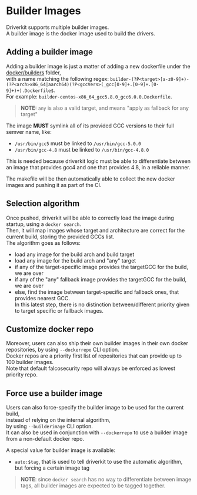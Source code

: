 # Builder Images

Driverkit supports multiple builder images.  
A builder image is the docker image used to build the drivers.

## Adding a builder image

Adding a builder image is just a matter of adding a new dockerfile under the [docker/builders](../docker/builders) folder,  
with a name matching the following regex: `builder-(?P<target>[a-z0-9]+)-(?P<arch>x86_64|aarch64)(?P<gccVers>(_gcc[0-9]+.[0-9]+.[0-9]+)+).Dockerfile$`.    
For example: `builder-centos-x86_64_gcc5.8.0_gcc6.0.0.Dockerfile`.

> **NOTE:** `any` is also a valid target, and means "apply as fallback for any target"

The image **MUST** symlink all of its provided GCC versions to their full semver name, like:
* `/usr/bin/gcc5` must be linked to `/usr/bin/gcc-5.0.0`
* `/usr/bin/gcc-4.8` must be linked to `/usr/bin/gcc-4.8.0`

This is needed because driverkit logic must be able to differentiate between  
an image that provides gcc4 and one that provides 4.8, in a reliable manner.

The makefile will be then automatically able to collect the new docker images and pushing it as part of the CI.  

## Selection algorithm

Once pushed, driverkit will be able to correctly load the image during startup, using a `docker search`.  
Then, it will map images whose target and architecture are correct for the current build, storing the provided GCCs list.  
The algorithm goes as follows:
* load any image for the build arch and build target
* load any image for the build arch and "any" target
* if any of the target-specific image provides the targetGCC for the build, we are over
* if any of the "any" fallback image provides the targetGCC for the build, we are over
* else, find the image between target-specific and fallback ones, that provides nearest GCC.  
In this latest step, there is no distinction between/different priority given to target specific or fallback images.

## Customize docker repo

Moreover, users can also ship their own builder images in their own docker repositories, by using `--dockerrepo` CLI option.  
Docker repos are a priority first list of repositories that can provide up to 100 builder images.  
Note that default falcosecurity repo will always be enforced as lowest priority repo.  

## Force use a builder image

Users can also force-specify the builder image to be used for the current build,  
instead of relying on the internal algorithm,  
by using `--builderimage` CLI option.  
It can also be used in conjunction with `--dockerrepo` to use a builder image from a non-default docker repo.  

A special value for builder image is available:
* `auto:$tag`, that is used to tell driverkit to use the automatic algorithm, but forcing a certain image tag

> **NOTE**: since `docker search` has no way to differentiate between image tags, all builder images are expected to be tagged together.
